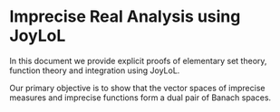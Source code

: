 # Imprecise Real Analysis using JoyLoL

In this document we provide explicit proofs of elementary set theory, 
function theory and integration using JoyLoL.

Our primary objective is to show that the vector spaces of imprecise 
measures and imprecise functions form a dual pair of Banach spaces.
